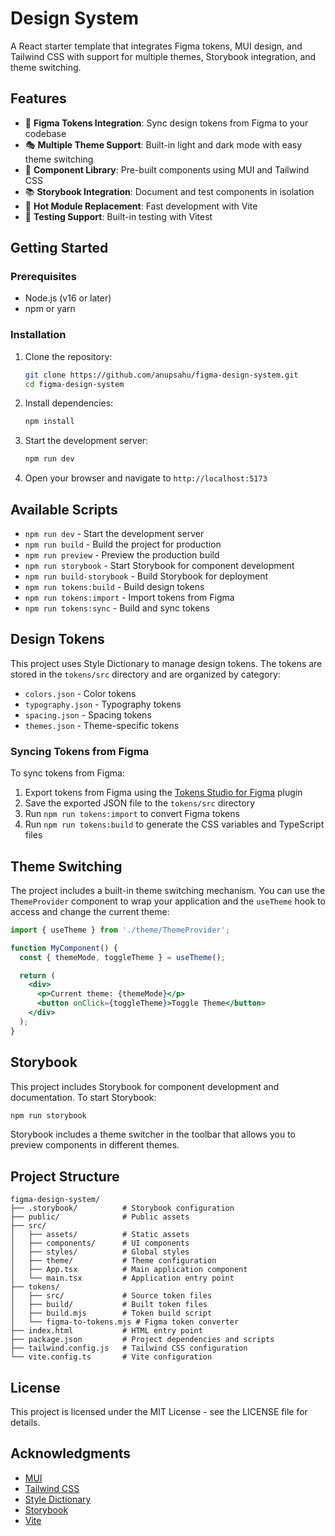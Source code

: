 # Design System

A React starter template that integrates Figma tokens, MUI design, and Tailwind CSS with support for multiple themes, Storybook integration, and theme switching.

## Features

- 🎨 **Figma Tokens Integration**: Sync design tokens from Figma to your codebase
- 🎭 **Multiple Theme Support**: Built-in light and dark mode with easy theme switching
- 🧩 **Component Library**: Pre-built components using MUI and Tailwind CSS
- 📚 **Storybook Integration**: Document and test components in isolation
- 🔄 **Hot Module Replacement**: Fast development with Vite
- 🧪 **Testing Support**: Built-in testing with Vitest

## Getting Started

### Prerequisites

- Node.js (v16 or later)
- npm or yarn

### Installation

1. Clone the repository:
   ```bash
   git clone https://github.com/anupsahu/figma-design-system.git
   cd figma-design-system
   ```

2. Install dependencies:
   ```bash
   npm install
   ```

3. Start the development server:
   ```bash
   npm run dev
   ```

4. Open your browser and navigate to `http://localhost:5173`

## Available Scripts

- `npm run dev` - Start the development server
- `npm run build` - Build the project for production
- `npm run preview` - Preview the production build
- `npm run storybook` - Start Storybook for component development
- `npm run build-storybook` - Build Storybook for deployment
- `npm run tokens:build` - Build design tokens
- `npm run tokens:import` - Import tokens from Figma
- `npm run tokens:sync` - Build and sync tokens

## Design Tokens

This project uses Style Dictionary to manage design tokens. The tokens are stored in the `tokens/src` directory and are organized by category:

- `colors.json` - Color tokens
- `typography.json` - Typography tokens
- `spacing.json` - Spacing tokens
- `themes.json` - Theme-specific tokens

### Syncing Tokens from Figma

To sync tokens from Figma:

1. Export tokens from Figma using the [Tokens Studio for Figma](https://tokens.studio/) plugin
2. Save the exported JSON file to the `tokens/src` directory
3. Run `npm run tokens:import` to convert Figma tokens
4. Run `npm run tokens:build` to generate the CSS variables and TypeScript files

## Theme Switching

The project includes a built-in theme switching mechanism. You can use the `ThemeProvider` component to wrap your application and the `useTheme` hook to access and change the current theme:

```jsx
import { useTheme } from './theme/ThemeProvider';

function MyComponent() {
  const { themeMode, toggleTheme } = useTheme();

  return (
    <div>
      <p>Current theme: {themeMode}</p>
      <button onClick={toggleTheme}>Toggle Theme</button>
    </div>
  );
}
```

## Storybook

This project includes Storybook for component development and documentation. To start Storybook:

```bash
npm run storybook
```

Storybook includes a theme switcher in the toolbar that allows you to preview components in different themes.

## Project Structure

```
figma-design-system/
├── .storybook/          # Storybook configuration
├── public/              # Public assets
├── src/
│   ├── assets/          # Static assets
│   ├── components/      # UI components
│   ├── styles/          # Global styles
│   ├── theme/           # Theme configuration
│   ├── App.tsx          # Main application component
│   └── main.tsx         # Application entry point
├── tokens/
│   ├── src/             # Source token files
│   ├── build/           # Built token files
│   ├── build.mjs        # Token build script
│   └── figma-to-tokens.mjs # Figma token converter
├── index.html           # HTML entry point
├── package.json         # Project dependencies and scripts
├── tailwind.config.js   # Tailwind CSS configuration
└── vite.config.ts       # Vite configuration
```

## License

This project is licensed under the MIT License - see the LICENSE file for details.

## Acknowledgments

- [MUI](https://mui.com/)
- [Tailwind CSS](https://tailwindcss.com/)
- [Style Dictionary](https://amzn.github.io/style-dictionary/)
- [Storybook](https://storybook.js.org/)
- [Vite](https://vitejs.dev/)
